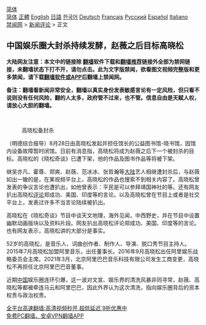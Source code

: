  <!-- 面包屑导航 --> <div class="breadcrumb"><!-- GTranslate: https://gtranslate.io/ -->  <div class="switcher notranslate">  <div class="selected">  <a href="#" onclick="return false;"> 简体</a>  </div>  <div class="option">  <a href="https://www.bannedbook.org" onclick="doGTranslate('zh-CN|zh-CN');jQuery('div.switcher div.selected a').html(jQuery(this).html());return false;" title="简体中文" class="nturl selected"> 简体</a>  <a href="https://www.bannedbook.org/zh-tw/" onclick="doGTranslate('zh-CN|zh-TW');jQuery('div.switcher div.selected a').html(jQuery(this).html());return false;" title="繁體中文" class="nturl"> 正體</a>  <a href="https://www.bannedbook.org/en/" onclick="doGTranslate('zh-CN|en');jQuery('div.switcher div.selected a').html(jQuery(this).html());return false;" title="English" class="nturl"> English</a>  <a href="https://www.bannedbook.org/ja/" onclick="doGTranslate('zh-CN|ja');jQuery('div.switcher div.selected a').html(jQuery(this).html());return false;" title="日本語" class="nturl"> 日語</a>  <a href="https://www.bannedbook.org/ko/" onclick="doGTranslate('zh-CN|ko');jQuery('div.switcher div.selected a').html(jQuery(this).html());return false;" title="한국어" class="nturl"> 한국어</a>  <a href="https://www.bannedbook.org/de/" onclick="doGTranslate('zh-CN|de');jQuery('div.switcher div.selected a').html(jQuery(this).html());return false;" title="Deutsch" class="nturl"> Deutsch</a>  <a href="https://www.bannedbook.org/fr/" onclick="doGTranslate('zh-CN|fr');jQuery('div.switcher div.selected a').html(jQuery(this).html());return false;" title="Français" class="nturl"> Français</a>  <a href="https://www.bannedbook.org/ru/" onclick="doGTranslate('zh-CN|ru');jQuery('div.switcher div.selected a').html(jQuery(this).html());return false;" title="Русский" class="nturl"> Русский</a>  <a href="https://www.bannedbook.org/es/" onclick="doGTranslate('zh-CN|es');jQuery('div.switcher div.selected a').html(jQuery(this).html());return false;" title="Español" class="nturl"> Español</a>  <a href="https://www.bannedbook.org/it/" onclick="doGTranslate('zh-CN|it');jQuery('div.switcher div.selected a').html(jQuery(this).html());return false;" title="Italiano" class="nturl"> Italiano</a>  </div>  </div>      <div class='breadcrumb-sub'><!-- Breadcrumb NavXT 6.3.0 --> <a href="https://www.bannedbook.org/" class="home">禁闻网</a> &gt; <a href="https://www.bannedbook.org/bnews/comments/" class="category">新闻评论</a> &gt; 正文</div></div><h2>中国娱乐圈大封杀持续发酵，赵薇之后目标高晓松</h2> <p class="notice"><b>大陆网友注意：本文中的链接除 <a href="https://github.com/bannedbook/fanqiang" >翻墙</a>软件下载和<a href="https://github.com/killgcd/justmysocks/blob/master/README.md">翻墙推荐</a>链接外全部为禁网链接，未翻墙状态下打不开，请勿点击。此为文字版禁闻，欲看图文视频完整版和更多禁闻，请下载<a href="https://github.com/bannedbook/fanqiang">翻墙软件或APP</a>后翻墙上禁闻网。</p><p>备注：翻墙看新闻非常安全，翻墙以真实身份发表敏感言论有一定风险，但只看不说则没有任何风险，翻的人太多，政府管不过来，也不管。信息自由是天赋人权，请放心大胆的翻墙。</b></p>  <div class="entry"> <br /> <figure><a href="https://i1.wp.com/upload-images-bucket-v64rleca837do.s3.eu-west-1.amazonaws.com/wp-content/uploads/2021/08/28112151/Screen-Shot-2021-08-28-at-9.25.42-pm.png?fit=547%2C334&#038;ssl=1" data-caption="高晓松备封杀"></a><figcaption class="wp-caption-text">高晓松备封杀</figcaption></figure> <p>（明德综合报导）8月28日由高晓松发起并担任馆长的公益图书馆-晓书馆，因馆内设备故障暂时闭馆。日前有消息指，高晓松将成为赵薇之后下一个被封杀的目标。高晓松的《晓松奇谈》已遭下架，他的作品及图书作品等将被下架。</p> <p>继吴亦凡、霍尊、郑爽、赵薇、范冰冰、张哲瀚等<span class='wp_keywordlink_affiliate'><a href="https://www.bannedbook.org/" title="大陆" target="_blank">大陆</a></span>艺人相继遭封杀后，与赵薇如出一辙的是，在某视频平台上，高晓松的作品也搜索不到相关内容了。高晓松曾发表的争议言论也遭扒出，如他曾表示：平民是可以参拜靖国神社的等。还有网友扒出高晓松<span class='wp_keywordlink_affiliate'><a href="https://www.bannedbook.org/bnews/comments/" title="新闻评论" target="_blank">评论</a></span>郑成功、美国、印度等的言论。以及高晓松曾在节目上或者是社交平台上，发表过许多不当言论陆续被扒出。</p>  <p></p> <p>高晓松在《晓松奇谈》节目中谈天文地理，海外见闻，中西野史，并在节目中设置幽默动画版块以及资料片段。网友扒出高晓松评论郑成功、美国、印度等的言论。也有网友表示，高晓松讲的大部分是事实。</p>  <p>52岁的高晓松，是音乐人、词曲创作者、制作人、导演、脱口秀节目主持人。2015年7月高晓松加盟阿里音乐，出任董事长。2016年9月高晓松出任阿里娱乐战略委员会主席。2021年3月，北京阿里巴巴音乐科技有限公司发生工商变更，高晓松不再担任北京阿里巴巴音董事。</p> <p>近期<span class='wp_keywordlink_affiliate'><a href="https://www.bannedbook.org/" title="中国" target="_blank">中国</a></span>娱乐圈连环引爆，这一波对文宣、娱乐界的清洗风暴非同寻常，赵薇、高晓松等都被牵连马云和阿里巴巴，因此外界认为这次清洗，指向娱乐圈背后的资本权贵与政治权贵。</p>  <p class="texttj"> <a href="https://github.com/bannedbook/fanqiang/wiki/V2ray%E6%9C%BA%E5%9C%BA" target="_blank">全平台高速翻墙:高清视频秒开,超低延迟,9折优惠中</a><br/> <a href="https://github.com/bannedbook/fanqiang/wiki/%E7%A6%81%E9%97%BB%E7%BD%91%E5%AE%89%E5%8D%93%E7%BF%BB%E5%A2%99%E6%96%B0%E9%97%BBAPP" target="_blank">免费PC翻墙、安卓VPN翻墙APP</a></p><p>&nbsp;</p><a name='sharetosocial'></a>  <div style="margin-bottom:5px;padding-bottom:5px;clear:both"> <div id="archive-pix-1" class="banner-ads"> <!-- AuctionX Display platform tag START --> <div id="26318x728x90x621x_ADSLOT2" clicktrack="%%CLICK_URL_ESC%%"></div> <!-- AuctionX Display platform tag END --> </div> <div id="archive-pix-2" class="banner-ads"> <!-- AuctionX Display platform tag START --> <div id="26315x300x250x621x_ADSLOT2" clicktrack="%%CLICK_URL_ESC%%"></div> <!-- AuctionX Display platform tag END --> </div> </div>  <div id="archive-pix-1" class="banner-ads"> <!-- AuctionX Display platform tag START --> <div id="26318x728x90x621x_ADSLOT3" clicktrack="%%CLICK_URL_ESC%%"></div> <!-- AuctionX Display platform tag END --> </div> </div><!--END ENTRY--> 